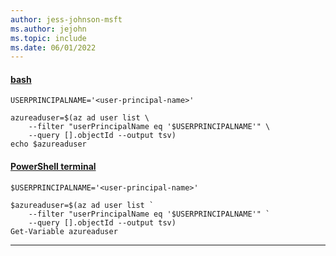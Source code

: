 ```yaml
---
author: jess-johnson-msft
ms.author: jejohn
ms.topic: include
ms.date: 06/01/2022
---
```


#### [bash](#tab/terminal-bash)

```azurecli
USERPRINCIPALNAME='<user-principal-name>'

azureaduser=$(az ad user list \
    --filter "userPrincipalName eq '$USERPRINCIPALNAME'" \
    --query [].objectId --output tsv) 
echo $azureaduser
```

#### [PowerShell terminal](#tab/terminal-powershell)

```azurecli
$USERPRINCIPALNAME='<user-principal-name>'

$azureaduser=$(az ad user list `
    --filter "userPrincipalName eq '$USERPRINCIPALNAME'" `
    --query [].objectId --output tsv) 
Get-Variable azureaduser
```

---

